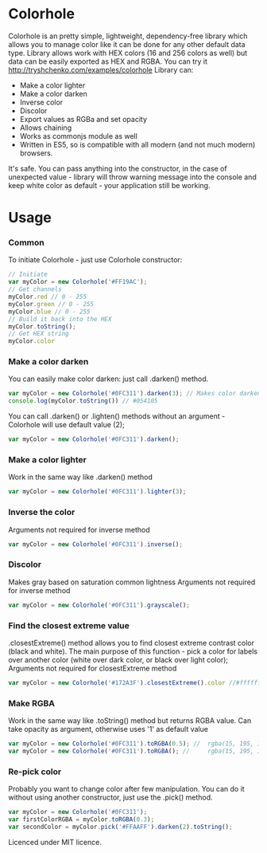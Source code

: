 # Colorhole
Colorhole is an pretty simple, lightweight, dependency-free library which allows you to manage color like it can be done for any other default data type.
Library allows work with HEX colors (16 and 256 colors as well) but data can be easily exported as HEX and RGBA.
You can try it http://tryshchenko.com/examples/colorhole
Library can:
  * Make a color lighter
  * Make a color darken
  * Inverse color
  * Discolor
  * Export values as RGBa and set opacity
  * Allows chaining
  * Works as commonjs module as well
  * Written in ES5, so is compatible with all modern (and not much modern) browsers. 

It's safe. You can pass anything into the constructor, in the case of unexpected value - library will throw warning message into the console and keep white color as default - your application still be working.

# Usage
### Common
To initiate Colorhole - just use Colorhole constructor: 
```javascript
// Initiate
var myColor = new Colorhole('#FF19AC');
// Get channels
myColor.red // 0 - 255
myColor.green // 0 - 255
myColor.blue // 0 - 255
// Build it back into the HEX
myColor.toString();
// Get HEX string
myColor.color
```
### Make a color darken
You can easily make color darken: just call .darken() method.
```javascript
var myColor = new Colorhole('#0FC311').darken(3); // Makes color darken 3 times
console.log(myColor.toString()) // #054105
```
You can call .darken() or .lighten() methods without an argument - Colorhole will use default value (2);
```javascript
var myColor = new Colorhole('#0FC311').darken();
```
### Make a color lighter
Work in the same way like .darken() method
```javascript
var myColor = new Colorhole('#0FC311').lighter(3);
```

### Inverse the color
Arguments not required for inverse method
```javascript
var myColor = new Colorhole('#0FC311').inverse();
```

### Discolor
Makes gray based on saturation common lightness
Arguments not required for inverse method
```javascript
var myColor = new Colorhole('#0FC311').grayscale();
```

### Find the closest extreme value
.closestExtreme() method allows you to find closest extreme contrast color (black and white).
The main purpose of this function - pick a color for labels over another color (white over dark color, or black over light color);
Arguments not required for closestExtreme method
```javascript
var myColor = new Colorhole('#172A3F').closestExtreme().color //#ffffff;
```

### Make RGBA
Work in the same way like .toString() method but returns RGBA value.
Can take opacity as argument, otherwise uses '1' as default value
```javascript
var myColor = new Colorhole('#0FC311').toRGBA(0.5); // 	rgba(15, 195, 17, 0.5)
var myColor = new Colorhole('#0FC311').toRGBA(); // 	rgba(15, 195, 17, 1)
```
### Re-pick color
Probably you want to change color after few manipulation. You can do it without using another constructor, just use the .pick() method.
```javascript
var myColor = new Colorhole('#0FC311');
var firstColorRGBA = myColor.toRGBA(0.3);
var secondColor = myColor.pick('#FFAAFF').darken(2).toString();
```
Licenced under MIT licence.